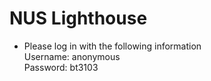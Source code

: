 # NUS Lighthouse

- Please log in with the following information <br/>
Username: anonymous <br/>
Password: bt3103
